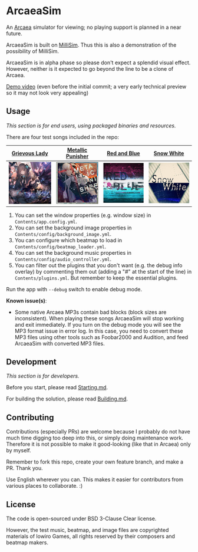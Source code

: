 # ArcaeaSim

An [Arcaea](https://arcaea.lowiro.com/) simulator for viewing; no playing support is planned in a near future.

ArcaeaSim is built on [MilliSim](https://github.com/hozuki/MilliSim). Thus this is also a demonstration of the possibility of MilliSim.

ArcaeaSim is in alpha phase so please don't expect a splendid visual effect.
However, neither is it expected to go beyond the line to be a clone of Arcaea.

[Demo video](https://www.bilibili.com/video/av19881005/) (even before the initial commit; a very early technical preview so it may not look very appealing)

## Usage

*This section is for end users, using packaged binaries and resources.*

There are four test songs included in the repo:

| [Grievous Lady](http://lowiro.wikia.com/wiki/Grievous_Lady) | [Metallic Punisher](http://lowiro.wikia.com/wiki/Metallic_Punisher_%28Song%29) | [Red and Blue](http://lowiro.wikia.com/wiki/Red_and_Blue) | [Snow White](http://lowiro.wikia.com/wiki/Snow_White) |
|---|---|---|---|
| <img src="ArcaeaSim/Contents/game/grievouslady/base_256.jpg" width="128" /> | <img src="ArcaeaSim/Contents/game/metallicpunisher/base_256.jpg" width="128" /> | <img src="ArcaeaSim/Contents/game/redandblue/base_256.jpg" width="128" /> | <img src="ArcaeaSim/Contents/game/snowwhite/base.jpg" width="128" /> |

1. You can set the window properties (e.g. window size) in `Contents/app.config.yml`.
2. You can set the background image properties in `Contents/config/background_image.yml`.
3. You can configure which beatmap to load in `Contents/config/beatmap_loader.yml`.
4. You can set the background music properties in `Contents/config/audio_controller.yml`.
5. You can filter out the plugins that you don't want (e.g. the debug info overlay) by commenting them out (adding a "#" at the start of the line) in `Contents/plugins.yml`. But remember to keep the essential plugins.

Run the app with `--debug` switch to enable debug mode.

**Known issue(s)**:

- Some native Arcaea MP3s contain bad blocks (block sizes are inconsistent). When playing these songs ArcaeaSim will stop working and exit immediately.
If you turn on the debug mode you will see the MP3 format issue in error log. In this case, you need to convert these MP3 files using other tools
such as Foobar2000 and Audition, and feed ArcaeaSim with converted MP3 files.

## Development

*This section is for developers.*

Before you start, please read [Starting.md](docs/Starting.md).

For building the solution, please read [Building.md](docs/Building.md).

## Contributing

Contributions (especially PRs) are welcome because I probably do not have much time digging too deep into this, or simply doing maintenance work.
Therefore it is not possible to make it good-looking (like that in Arcaea) only by myself.

Remember to fork this repo, create your own feature branch, and make a PR. Thank you.

Use English wherever you can. This makes it easier for contributors from various places to collaborate. :)

## License

The code is open-sourced under BSD 3-Clause Clear license.

However, the test music, beatmap, and image files are copyrighted materials of lowiro Games,
all rights reserved by their composers and beatmap makers.
